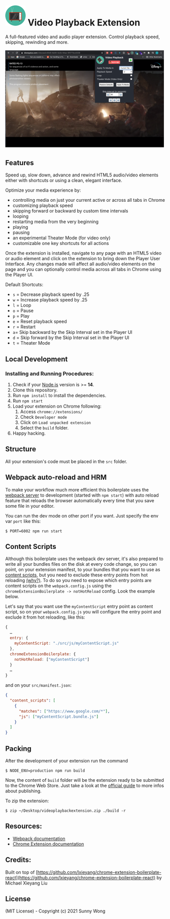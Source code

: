 # <img src="src/assets/img/icon128.png" width="64"/> Video Playback Extension

A full-featured video and audio player extension. Control playback speed, skipping, rewinding and more.

<img src="web-store-images/disneyplus1280x800.png" width="500"/>

## Features

Speed up, slow down, advance and rewind HTML5 audio/video elements either with shortcuts or using a clean, elegant interface.

Optimize your media experience by:

- controlling media on just your current active or across all tabs in Chrome
- customizing playback speed
- skipping forward or backward by custom time intervals
- looping
- restarting media from the very beginning
- playing
- pausing
- an experimental Theater Mode (for video only)
- customizable one key shortcuts for all actions

Once the extension is installed, navigate to any page with an HTML5 video or audio element and click on the extension to bring down the Player User Interface. Any changes made will affect all audio/video elements on the page and you can optionally control media across all tabs in Chrome using the Player UI.

Default Shortcuts:

- `s` = Decrease playback speed by .25
- `w` = Increase playback speed by .25
- `l` = Loop
- `o` = Pause
- `p` = Play
- `e` = Reset playback speed
- `r` = Restart
- `a`= Skip backward by the Skip Interval set in the Player UI
- `d` = Skip forward by the Skip Interval set in the Player UI
- `t` = Theater Mode

## Local Development

### Installing and Running Procedures:

1. Check if your [Node.js](https://nodejs.org/) version is >= **14**.
2. Clone this repository.
3. Run `npm install` to install the dependencies.
4. Run `npm start`
5. Load your extension on Chrome following:
   1. Access `chrome://extensions/`
   2. Check `Developer mode`
   3. Click on `Load unpacked extension`
   4. Select the `build` folder.
6. Happy hacking.

## Structure

All your extension's code must be placed in the `src` folder.

## Webpack auto-reload and HRM

To make your workflow much more efficient this boilerplate uses the [webpack server](https://webpack.github.io/docs/webpack-dev-server.html) to development (started with `npm start`) with auto reload feature that reloads the browser automatically every time that you save some file in your editor.

You can run the dev mode on other port if you want. Just specify the env var `port` like this:

```
$ PORT=6002 npm run start
```

## Content Scripts

Although this boilerplate uses the webpack dev server, it's also prepared to write all your bundles files on the disk at every code change, so you can point, on your extension manifest, to your bundles that you want to use as [content scripts](https://developer.chrome.com/extensions/content_scripts), but you need to exclude these entry points from hot reloading [(why?)](https://github.com/samuelsimoes/chrome-extension-webpack-boilerplate/issues/4#issuecomment-261788690). To do so you need to expose which entry points are content scripts on the `webpack.config.js` using the `chromeExtensionBoilerplate -> notHotReload` config. Look the example below.

Let's say that you want use the `myContentScript` entry point as content script, so on your `webpack.config.js` you will configure the entry point and exclude it from hot reloading, like this:

```js
{
  …
  entry: {
    myContentScript: "./src/js/myContentScript.js"
  },
  chromeExtensionBoilerplate: {
    notHotReload: ["myContentScript"]
  }
  …
}
```

and on your `src/manifest.json`:

```json
{
  "content_scripts": [
    {
      "matches": ["https://www.google.com/*"],
      "js": ["myContentScript.bundle.js"]
    }
  ]
}
```

## Packing

After the development of your extension run the command

```
$ NODE_ENV=production npm run build
```

Now, the content of `build` folder will be the extension ready to be submitted to the Chrome Web Store. Just take a look at the [official guide](https://developer.chrome.com/webstore/publish) to more infos about publishing.

To zip the extension:

```
$ zip ~/Desktop/videoplaybackextension.zip ./build -r
```

## Resources:

- [Webpack documentation](https://webpack.js.org/concepts/)
- [Chrome Extension documentation](https://developer.chrome.com/extensions/getstarted)

## Credits:

Built on top of [https://github.com/lxieyang/chrome-extension-boilerplate-react](https://github.com/lxieyang/chrome-extension-boilerplate-react) by Michael Xieyang Liu

## License

(MIT License) - Copyright (c) 2021 Sunny Wong
